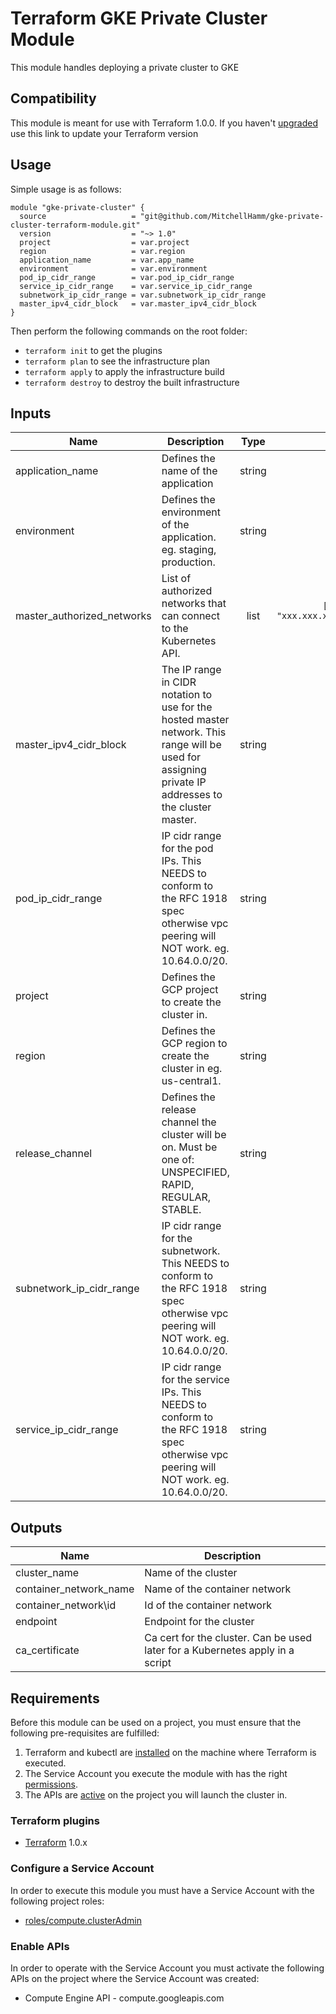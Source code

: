 # Terraform GKE Private Cluster Module

This module handles deploying a private cluster to GKE

## Compatibility

 This module is meant for use with Terraform 1.0.0. If you haven't [upgraded](https://www.terraform.io/upgrade-guides/1-0.html)
 use this link to update your Terraform version

## Usage

Simple usage is as follows:

```hcl
module "gke-private-cluster" {
  source                   = "git@github.com/MitchellHamm/gke-private-cluster-terraform-module.git"
  version                  = "~> 1.0"
  project                  = var.project
  region                   = var.region
  application_name         = var.app_name
  environment              = var.environment
  pod_ip_cidr_range        = var.pod_ip_cidr_range
  service_ip_cidr_range    = var.service_ip_cidr_range
  subnetwork_ip_cidr_range = var.subnetwork_ip_cidr_range
  master_ipv4_cidr_block   = var.master_ipv4_cidr_block
}
```

Then perform the following commands on the root folder:

- `terraform init` to get the plugins
- `terraform plan` to see the infrastructure plan
- `terraform apply` to apply the infrastructure build
- `terraform destroy` to destroy the built infrastructure

## Inputs

| Name | Description | Type | Default | Required |
|------|-------------|:----:|:-----:|:-----:|
| application\_name | Defines the name of the application | string | n/a | yes |
| environment | Defines the environment of the application. eg. staging, production. | string | n/a | yes |
| master\_authorized\_networks | List of authorized networks that can connect to the Kubernetes API. | list | `[{cidr_block = "xxx.xxx.xxx.xxx/32"display_name = "CA VPN"}]` | no |
| master\_ipv4\_cidr\_block | The IP range in CIDR notation to use for the hosted master network. This range will be used for assigning private IP addresses to the cluster master. | string | n/a | yes |
| pod\_ip\_cidr\_range | IP cidr range for the pod IPs. This NEEDS to conform to the RFC 1918 spec otherwise vpc peering will NOT work. eg. 10.64.0.0/20. | string | n/a | yes |
| project | Defines the GCP project to create the cluster in. | string | n/a | yes |
| region | Defines the GCP region to create the cluster in eg. us-central1. | string | n/a | yes |
| release\_channel | Defines the release channel the cluster will be on. Must be one of: UNSPECIFIED, RAPID, REGULAR, STABLE. | string | `"STABLE"` | no |
| subnetwork\_ip\_cidr\_range | IP cidr range for the subnetwork. This NEEDS to conform to the RFC 1918 spec otherwise vpc peering will NOT work. eg. 10.64.0.0/20. | string | n/a | yes |
| service\_ip\_cidr\_range | IP cidr range for the service IPs. This NEEDS to conform to the RFC 1918 spec otherwise vpc peering will NOT work. eg. 10.64.0.0/20. | string | n/a | yes |

## Outputs

| Name | Description |
|------|-------------|
| cluster\_name | Name of the cluster |
| container\_network\_name | Name of the container network |
| container\_network\id | Id of the container network |
| endpoint | Endpoint for the cluster |
| ca_certificate | Ca cert for the cluster. Can be used later for a Kubernetes apply in a script |



## Requirements

Before this module can be used on a project, you must ensure that the following pre-requisites are fulfilled:

1. Terraform and kubectl are [installed](#software-dependencies) on the machine where Terraform is executed.
2. The Service Account you execute the module with has the right [permissions](#iam-roles).
3. The APIs are [active](#enable-apis) on the project you will launch the cluster in.

### Terraform plugins

- [Terraform](https://www.terraform.io/downloads.html) 1.0.x

### Configure a Service Account

In order to execute this module you must have a Service Account with the
following project roles:

- [roles/compute.clusterAdmin](https://cloud.google.com/compute/docs/access/iam)

### Enable APIs

In order to operate with the Service Account you must activate the following APIs on the project where the Service Account was created:

- Compute Engine API - compute.googleapis.com